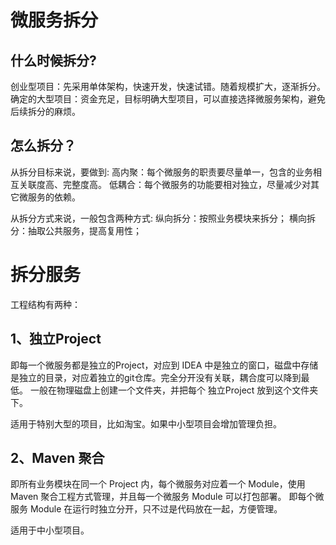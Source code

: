 # 微服务拆分

## 什么时候拆分?
创业型项目：先采用单体架构，快速开发，快速试错。随着规模扩大，逐渐拆分。
确定的大型项目：资金充足，目标明确大型项目，可以直接选择微服务架构，避免后续拆分的麻烦。

## 怎么拆分？
从拆分目标来说，要做到:
高内聚：每个微服务的职责要尽量单一，包含的业务相互关联度高、完整度高。
低耦合：每个微服务的功能要相对独立，尽量减少对其它微服务的依赖。

从拆分方式来说，一般包含两种方式:
纵向拆分：按照业务模块来拆分；
横向拆分：抽取公共服务，提高复用性；


# 拆分服务
工程结构有两种：
## 1、独立Project
即每一个微服务都是独立的Project，对应到 IDEA 中是独立的窗口，磁盘中存储是独立的目录，对应着独立的git仓库。完全分开没有关联，耦合度可以降到最低。
一般在物理磁盘上创建一个文件夹，并把每个 独立Project 放到这个文件夹下。

适用于特别大型的项目，比如淘宝。如果中小型项目会增加管理负担。

## 2、Maven 聚合
即所有业务模块在同一个 Project 内，每个微服务对应着一个 Module，使用 Maven 聚合工程方式管理，并且每一个微服务 Module 可以打包部署。
即每个微服务 Module 在运行时独立分开，只不过是代码放在一起，方便管理。

适用于中小型项目。

